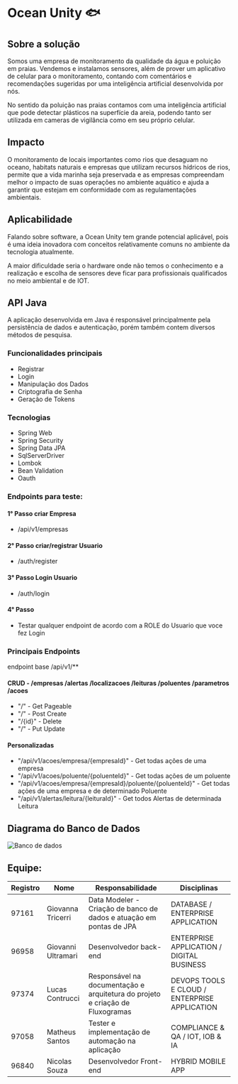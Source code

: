 # Ocean Unity 🐟
## Sobre a solução
<p>Somos uma empresa de monitoramento da qualidade da água e poluição em praias. Vendemos e instalamos sensores, além de prover um aplicativo de celular para o monitoramento,
contando com comentários e recomendações sugeridas por uma inteligência artificial desenvolvida por nós. </p>
<p>No sentido da poluição nas praias contamos com uma inteligência artificial que pode
detectar plásticos na superfície da areia, podendo tanto ser utilizada em cameras de vigilância como em seu próprio celular.</p>

## Impacto
<p>O monitoramento de locais importantes como rios que desaguam no oceano, habitats naturais e empresas que utilizam recursos hídricos de rios, permite que a vida marinha seja preservada e as empresas compreendam
  melhor o impacto de suas operações no ambiente aquático e ajuda a garantir que estejam em conformidade com as regulamentações ambientais.</p>
  
## Aplicabilidade
<p>Falando sobre software, a Ocean Unity tem grande potencial aplicável, pois é uma ideia inovadora com conceitos relativamente comuns no ambiente da tecnologia atualmente.</p>
<p>A maior dificuldade seria o hardware onde não temos o conhecimento e a realização e escolha de sensores deve ficar para profissionais qualificados no meio ambiental e de IOT.</p>

## API Java
<p>A aplicação desenvolvida em Java é responsável principalmente pela persistência de dados e autenticação, porém também contem diversos métodos de pesquisa.</p>

### Funcionalidades principais
- Registrar
- Login
- Manipulação dos Dados
- Criptografia de Senha
- Geração de Tokens
### Tecnologias
- Spring Web
- Spring Security
- Spring Data JPA
- SqlServerDriver
- Lombok
- Bean Validation
- Oauth
### Endpoints para teste:
#### 1° Passo criar Empresa
- /api/v1/empresas
#### 2° Passo criar/registrar Usuario
- /auth/register
#### 3° Passo Login Usuario
- /auth/login
#### 4° Passo
- Testar qualquer endpoint de acordo com a ROLE do Usuario que voce fez Login

### Principais Endpoints
endpoint base /api/v1/**
#### CRUD - /empresas /alertas /localizacoes /leituras /poluentes /parametros /acoes
  - "/" - Get Pageable
  - "/" - Post Create
  - "/{id}" - Delete
  - "/" - Put Update
#### Personalizadas
- "/api/v1/acoes/empresa/{empresaId}" - Get todas ações de uma empresa
- "/api/v1/acoes/poluente/{poluenteId}" - Get todas ações de um poluente
- "/api/v1/acoes/empresa/{empresaId}/poluente/{poluenteId}" - Get todas ações de uma empresa e de determinado Poluente
- "/api/v1/alertas/leitura/{leituraId}" - Get todos Alertas de determinada Leitura

## Diagrama do Banco de Dados
![Banco de dados](https://github.com/AdurraIS/oceanunity_java/assets/119917719/ab83a063-9eb2-405d-b491-249d45f79def)

## Equipe:
| Registro | Nome  | Responsabilidade | Disciplinas|
| ------------- | ------------- | ------------- | ------------- |
| 97161 | Giovanna Tricerri | Data Modeler - Criação de banco de dados e atuação em pontas de JPA | DATABASE / ENTERPRISE APPLICATION |
| 96958 | Giovanni Ultramari | Desenvolvedor back-end | ENTERPRISE APPLICATION / DIGITAL BUSINESS  |
| 97374 |Lucas Contrucci | Responsável na documentação e arquitetura do projeto e criação de Fluxogramas | DEVOPS TOOLS E CLOUD / ENTERPRISE APPLICATION |
| 97058 | Matheus Santos | Tester e implementação de automação na aplicação | COMPLIANCE & QA /  IOT, IOB & IA |
| 96840 | Nicolas Souza | Desenvolvedor Front-end | HYBRID MOBILE APP |

